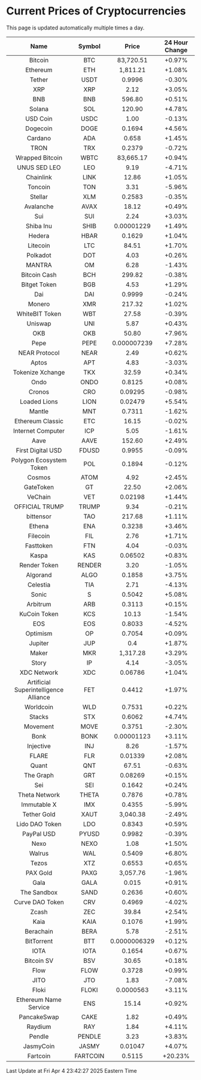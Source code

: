 # Current Prices of Cryptocurrencies
This page is updated automatically multiple times a day.

| Name | Symbol | Price | 24 Hour Change |
| :---: |:---:| :---: | :---: |
| Bitcoin | BTC | 83,720.51 | +0.97% |
| Ethereum | ETH | 1,811.21 | +1.08% |
| Tether | USDT | 0.9996 | -0.30% |
| XRP | XRP | 2.12 | +3.05% |
| BNB | BNB | 596.80 | +0.51% |
| Solana | SOL | 120.90 | +4.78% |
| USD Coin | USDC | 1.00 | -0.13% |
| Dogecoin | DOGE | 0.1694 | +4.56% |
| Cardano | ADA | 0.658 | +1.45% |
| TRON | TRX | 0.2379 | -0.72% |
| Wrapped Bitcoin | WBTC | 83,665.17 | +0.94% |
| UNUS SED LEO | LEO | 9.19 | -4.71% |
| Chainlink | LINK | 12.86 | +1.05% |
| Toncoin | TON | 3.31 | -5.96% |
| Stellar | XLM | 0.2583 | -0.35% |
| Avalanche | AVAX | 18.12 | +0.49% |
| Sui | SUI | 2.24 | +3.03% |
| Shiba Inu | SHIB | 0.00001229 | +1.49% |
| Hedera | HBAR | 0.1629 | +1.04% |
| Litecoin | LTC | 84.51 | +1.70% |
| Polkadot | DOT | 4.03 | +0.26% |
| MANTRA | OM | 6.28 | -1.43% |
| Bitcoin Cash | BCH | 299.82 | -0.38% |
| Bitget Token | BGB | 4.53 | +1.29% |
| Dai | DAI | 0.9999 | -0.24% |
| Monero | XMR | 217.32 | +1.02% |
| WhiteBIT Token | WBT | 27.58 | -0.39% |
| Uniswap | UNI | 5.87 | +0.43% |
| OKB | OKB | 50.80 | +7.96% |
| Pepe | PEPE | 0.000007239 | +7.28% |
| NEAR Protocol | NEAR | 2.49 | +0.62% |
| Aptos | APT | 4.83 | -3.03% |
| Tokenize Xchange | TKX | 32.59 | +0.34% |
| Ondo | ONDO | 0.8125 | +0.08% |
| Cronos | CRO | 0.09295 | -0.98% |
| Loaded Lions | LION | 0.02479 | +5.54% |
| Mantle | MNT | 0.7311 | -1.62% |
| Ethereum Classic | ETC | 16.15 | -0.02% |
| Internet Computer | ICP | 5.05 | -1.61% |
| Aave | AAVE | 152.60 | +2.49% |
| First Digital USD | FDUSD | 0.9955 | -0.09% |
| Polygon Ecosystem Token | POL | 0.1894 | -0.12% |
| Cosmos | ATOM | 4.92 | +2.45% |
| GateToken | GT | 22.50 | +2.06% |
| VeChain | VET | 0.02198 | +1.44% |
| OFFICIAL TRUMP | TRUMP | 9.34 | -0.21% |
| bittensor | TAO | 217.68 | +1.11% |
| Ethena | ENA | 0.3238 | +3.46% |
| Filecoin | FIL | 2.76 | +1.71% |
| Fasttoken | FTN | 4.04 | -0.03% |
| Kaspa | KAS | 0.06502 | +0.83% |
| Render Token | RENDER | 3.20 | -1.05% |
| Algorand | ALGO | 0.1858 | +3.75% |
| Celestia | TIA | 2.71 | -4.13% |
| Sonic | S | 0.5042 | +5.08% |
| Arbitrum | ARB | 0.3113 | +0.15% |
| KuCoin Token | KCS | 10.13 | -1.54% |
| EOS | EOS | 0.8033 | -4.52% |
| Optimism | OP | 0.7054 | +0.09% |
| Jupiter | JUP | 0.4 | +1.87% |
| Maker | MKR | 1,317.28 | +3.29% |
| Story | IP | 4.14 | -3.05% |
| XDC Network | XDC | 0.06786 | +1.04% |
| Artificial Superintelligence Alliance | FET | 0.4412 | +1.97% |
| Worldcoin | WLD | 0.7531 | +0.22% |
| Stacks | STX | 0.6062 | +4.74% |
| Movement | MOVE | 0.3751 | -2.30% |
| Bonk | BONK | 0.00001123 | +3.11% |
| Injective | INJ | 8.26 | -1.57% |
| FLARE | FLR | 0.01339 | +2.08% |
| Quant | QNT | 67.51 | -0.63% |
| The Graph | GRT | 0.08269 | +0.15% |
| Sei | SEI | 0.1642 | +0.24% |
| Theta Network | THETA | 0.7876 | +0.78% |
| Immutable X | IMX | 0.4355 | -5.99% |
| Tether Gold | XAUT | 3,040.38 | -2.49% |
| Lido DAO Token | LDO | 0.8343 | +0.59% |
| PayPal USD | PYUSD | 0.9982 | -0.39% |
| Nexo | NEXO | 1.08 | +1.50% |
| Walrus | WAL | 0.5409 | +6.80% |
| Tezos | XTZ | 0.6553 | +0.65% |
| PAX Gold | PAXG | 3,057.76 | -1.96% |
| Gala | GALA | 0.015 | +0.91% |
| The Sandbox | SAND | 0.2636 | +0.60% |
| Curve DAO Token | CRV | 0.4969 | -4.02% |
| Zcash | ZEC | 39.84 | +2.54% |
| Kaia | KAIA | 0.1076 | +1.99% |
| Berachain | BERA | 5.78 | -2.51% |
| BitTorrent | BTT | 0.0000006329 | +0.12% |
| IOTA | IOTA | 0.1654 | +0.67% |
| Bitcoin SV | BSV | 30.65 | +0.18% |
| Flow | FLOW | 0.3728 | +0.99% |
| JITO | JTO | 1.83 | -7.08% |
| Floki | FLOKI | 0.0000563 | +3.11% |
| Ethereum Name Service | ENS | 15.14 | +0.92% |
| PancakeSwap | CAKE | 1.82 | +0.49% |
| Raydium | RAY | 1.84 | +4.11% |
| Pendle | PENDLE | 3.23 | +3.83% |
| JasmyCoin | JASMY | 0.01047 | +4.07% |
| Fartcoin | FARTCOIN | 0.5115 | +20.23% |

Last Update at Fri Apr  4 23:42:27 2025 Eastern Time